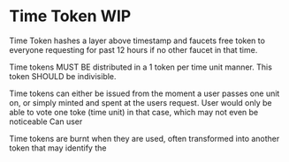 # Time Token WIP
Time Token hashes a layer above timestamp and faucets free token to everyone requesting for past 12 hours if no other faucet in that time. 

Time tokens MUST BE distributed in a 1 token per time unit manner. This token SHOULD be indivisible. 





Time tokens can either be issued from the moment a user passes one unit on, or simply minted and spent at the users request. User would only be able to vote one toke (time unit) in that case, which may not even be noticeable 
Can user 


Time tokens are burnt when they are used, often transformed into another token that may identify the 
<!--stackedit_data:
eyJoaXN0b3J5IjpbLTM0ODgwNzM0MCwzODk1MTE0NjksLTkxNj
c5Njg0OCwtODE4MTY4ODQ1LDExNDE2ODEyOTVdfQ==
-->